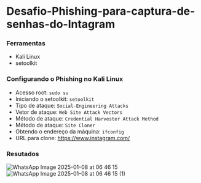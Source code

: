 # Desafio-Phishing-para-captura-de-senhas-do-Intagram

### Ferramentas

- Kali Linux
- setoolkit

### Configurando o Phishing no Kali Linux

- Acesso root: ``` sudo su ```
- Iniciando o setoolkit: ``` setoolkit ```
- Tipo de ataque: ``` Social-Engineering Attacks ```
- Vetor de ataque: ``` Web Site Attack Vectors ```
- Método de ataque: ```Credential Harvester Attack Method ```
- Método de ataque: ``` Site Cloner ```
- Obtendo o endereço da máquina: ``` ifconfig ```
- URL para clone: https://www.instagram.com/

### Resutados
![WhatsApp Image 2025-01-08 at 06 46 15](https://github.com/user-attachments/assets/b9481541-9f6a-4cab-988c-197a9432bfe7)
![WhatsApp Image 2025-01-08 at 06 46 15 (1)](https://github.com/user-attachments/assets/5fbaa423-7a3d-4c72-ab98-459ef22df393)
